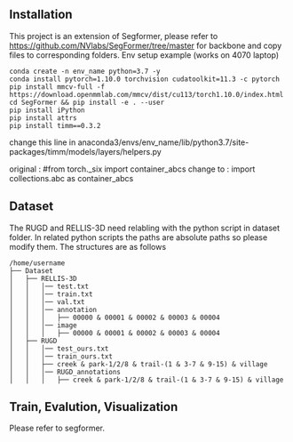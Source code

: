 ## Installation
This project is an extension of Segformer, please refer to https://github.com/NVlabs/SegFormer/tree/master for backbone and copy files to corresponding folders.
Env setup example (works on 4070 laptop)
```
conda create -n env_name python=3.7 -y
conda install pytorch=1.10.0 torchvision cudatoolkit=11.3 -c pytorch
pip install mmcv-full -f https://download.openmmlab.com/mmcv/dist/cu113/torch1.10.0/index.html
cd SegFormer && pip install -e . --user
pip install iPython
pip install attrs
pip install timm==0.3.2
```
change this line in anaconda3/envs/env_name/lib/python3.7/site-packages/timm/models/layers/helpers.py

original : #from torch._six import container_abcs
change to : import collections.abc as container_abcs

## Dataset
The RUGD and RELLIS-3D need relabling with the python script in dataset folder. In related python scripts the paths are absolute paths so please modify them.
The structures are as follows
```
/home/username
├── Dataset
│   ├── RELLIS-3D
│   │   │── test.txt
│   │   │── train.txt
│   │   │── val.txt
│   │   │── annotation
│   │   │   ├── 00000 & 00001 & 00002 & 00003 & 00004 
│   │   │── image
│   │   │   ├── 00000 & 00001 & 00002 & 00003 & 00004 
│   ├── RUGD
│   │   │── test_ours.txt
│   │   │── train_ours.txt
│   │   ├── creek & park-1/2/8 & trail-(1 & 3-7 & 9-15) & village
│   │   │── RUGD_annotations
│   │   │   ├── creek & park-1/2/8 & trail-(1 & 3-7 & 9-15) & village
```

## Train, Evalution, Visualization
Please refer to segformer.
